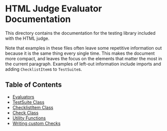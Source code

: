 # HTML Judge Evaluator Documentation

This directory contains the documentation for the testing library included with the HTML judge.

Note that examples in these files often leave some repetitive information out because it is the same thing every single time. This makes the document more compact, and leaves the focus on the elements that matter the most in the current paragraph. Examples of left-out information include imports and adding `ChecklistItem`s to `TestSuite`s.

## Table of Contents

- [Evaluators](pages/evaluators.md)
- [TestSuite Class](pages/testsuite-class.md)
- [ChecklistItem Class](pages/checklistitem-class.md)
- [Check Class](pages/check-class.md)
- [Utility Functions](pages/utility-functions.md)
- [Writing custom Checks](pages/custom-checks.md)